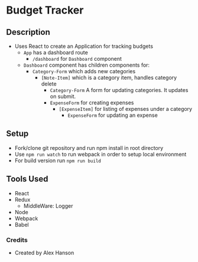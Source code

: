 Budget Tracker
===

## Description 
- Uses React to create an Application for tracking budgets
  - `App` has a dashboard route
    - `/dashboard` for `Dashboard` component
  - `Dashboard` component has children components for:
    - `Category-Form` which adds new categories
      - `[Note-Item]` which is a category item, handles category delete
        - `Category-Form` A form for updating categories.  It updates on submit.
        - `ExpenseForm` for creating expenses
          - `[ExpenseItem]` for listing of expenses under a category
            - `ExpenseForm` for updating an expense

## Setup
- Fork/clone git repository and run npm install in root directory
- Use `npm run watch` to run webpack in order to setup local environment
- For build version run `npm run build`

## Tools Used
- React
- Redux
  - MiddleWare: Logger
- Node
- Webpack
- Babel


### Credits

- Created by Alex Hanson
